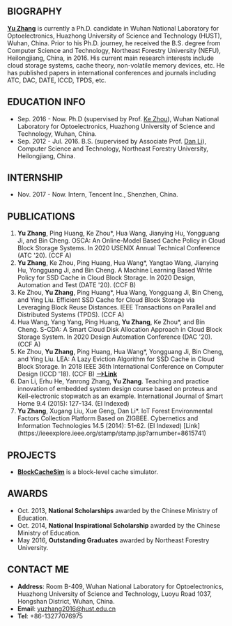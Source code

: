 ## BIOGRAPHY
**[Yu Zhang](https://github.com/zhangyu-hust)** is currently a Ph.D. candidate in Wuhan National Laboratory for Optoelectronics, Huazhong University of Science and Technology (HUST), Wuhan, China. Prior to his Ph.D. journey, he received the B.S. degree from Computer Science and Technology, Northeast Forestry University (NEFU), Heilongjiang, China, in 2016. His current main research interests include cloud storage systems, cache theory, non-volatile memory devices, etc. He has published papers in international conferences and journals including ATC, DAC, DATE, ICCD, TPDS, etc.

## EDUCATION INFO
- Sep. 2016 - Now. Ph.D (supervised by Prof. [Ke Zhou](http://faculty.hust.edu.cn/zhouke2/zh_CN/index.htm)), Wuhan National Laboratory for Optoelectronics, Huazhong University of Science and Technology, Wuhan, China.
- Sep. 2012 - Jul. 2016. B.S. (supervised by Associate Prof. [Dan Li](https://icec.nefu.edu.cn/info/1023/1576.htm)), Computer Science and Technology, Northeast Forestry University, Heilongjiang, China.

## INTERNSHIP
- Nov. 2017 - Now. Intern, Tencent Inc., Shenzhen, China.

## PUBLICATIONS
<ol>

<li><strong>Yu Zhang</strong>, Ping Huang, Ke Zhou*, Hua Wang, Jianying Hu, Yongguang Ji, and Bin Cheng. OSCA: An Online-Model Based Cache Policy in Cloud Block Storage Systems. In 2020 USENIX Annual Technical Conference (ATC '20). (CCF A)</li>

<li><strong>Yu Zhang</strong>, Ke Zhou, Ping Huang, Hua Wang*, Yangtao Wang, Jianying Hu, Yongguang Ji, and Bin Cheng. A Machine Learning Based Write Policy for SSD Cache in Cloud Block Storage. In 2020 Design, Automation and Test (DATE '20). (CCF B) </li>

<li>Ke Zhou, <strong>Yu Zhang</strong>, Ping Huang*, Hua Wang, Yongguang Ji, Bin Cheng, and Ying Liu. Efficient SSD Cache for Cloud Block Storage via Leveraging Block Reuse Distances. IEEE Transactions on Parallel and Distributed Systems (TPDS). (CCF A)</li>

<li>Hua Wang, Yang Yang, Ping Huang, <strong>Yu Zhang</strong>, Ke Zhou*, and Bin Cheng. S-CDA: A Smart Cloud Disk Allocation Approach in Cloud Block Storage System. In 2020 Design Automation Conference (DAC '20). (CCF A)</li>

<li>Ke Zhou, <strong>Yu Zhang</strong>, Ping Huang, Hua Wang*, Yongguang Ji, Bin Cheng, and Ying Liu. LEA: A Lazy Eviction Algorithm for SSD Cache in Cloud Block Storage. In 2018 IEEE 36th International Conference on Computer Design (ICCD '18). (CCF B) <a href="https://ieeexplore.ieee.org/stamp/stamp.jsp?arnumber=8615741"><strong>-->Link</strong></a></li>

<li>Dan Li, Erhu He, Yanrong Zhang, <strong>Yu Zhang</strong>. Teaching and practice innovation of embedded system design course based on proteus and Keil-electronic stopwatch as an example. International Journal of Smart Home 9.4 (2015): 127-134. (EI Indexed)</li>

<li><strong>Yu Zhang</strong>, Xugang Liu, Xue Geng, Dan Li*. IoT Forest Environmental Factors Collection Platform Based on ZIGBEE. Cybernetics and Information Technologies 14.5 (2014): 51-62. (EI Indexed) [Link](https://ieeexplore.ieee.org/stamp/stamp.jsp?arnumber=8615741) </li>
</ol>

<!--
1. **Yu Zhang**, Ping Huang, Ke Zhou*, Hua Wang, Jianying Hu, Yongguang Ji, and Bin Cheng. OSCA: An Online-Model Based Cache Policy in Cloud Block Storage Systems. In 2020 USENIX Annual Technical Conference (ATC '20). (CCF A)
2. **Yu Zhang**, Ke Zhou, Ping Huang, Hua Wang*, Yangtao Wang, Jianying Hu, Yongguang Ji, and Bin Cheng. A Machine Learning Based Write Policy for SSD Cache in Cloud Block Storage. In 2020 Design, Automation and Test (DATE '20). (CCF B)       
3. Ke Zhou, **Yu Zhang**, Ping Huang*, Hua Wang, Yongguang Ji, Bin Cheng, and Ying Liu. Efficient SSD Cache for Cloud Block Storage via Leveraging Block Reuse Distances. IEEE Transactions on Parallel and Distributed Systems (TPDS). (CCF A)
4. Hua Wang, Yang Yang, Ping Huang, **Yu Zhang**, Ke Zhou*, and Bin Cheng. S-CDA: A Smart Cloud Disk Allocation Approach in Cloud Block Storage System. In 2020 Design Automation Conference (DAC '20). (CCF A)
5. Ke Zhou, **Yu Zhang**, Ping Huang, Hua Wang*, Yongguang Ji, Bin Cheng, and Ying Liu. LEA: A Lazy Eviction Algorithm for SSD Cache in Cloud Block Storage. In 2018 IEEE 36th International Conference on Computer Design (ICCD '18). (CCF B) **[Link](https://ieeexplore.ieee.org/stamp/stamp.jsp?arnumber=8615741)**
6. Dan Li, Erhu He, Yanrong Zhang, **Yu Zhang**. Teaching and practice innovation of embedded system design course based on proteus and Keil-electronic stopwatch as an example. International Journal of Smart Home 9.4 (2015): 127-134. (EI Indexed)
7. **Yu Zhang**, Xugang Liu, Xue Geng, Dan Li*. IoT Forest Environmental Factors Collection Platform Based on ZIGBEE. Cybernetics and Information Technologies 14.5 (2014): 51-62. (EI Indexed)
-->

## PROJECTS
- **[BlockCacheSim](https://github.com/zydirtyfish/BlockCacheSim)** is a block-level cache simulator.

## AWARDS
- Oct. 2013, **National Scholarships** awarded by the Chinese Ministry of Education.
- Oct. 2014, **National Inspirational Scholarship** awarded by the Chinese Ministry of Education.
- May  2016, **Outstanding Graduates** awarded by Northeast Forestry University.

## CONTACT ME
- **Address**: Room B-409, Wuhan National Laboratory for Optoelectronics, Huazhong University of Science and Technology, Luoyu Road 1037, Hongshan District, Wuhan, China.
- **Email**: yuzhang2016@hust.edu.cn
- **Tel**: +86-13277076975
